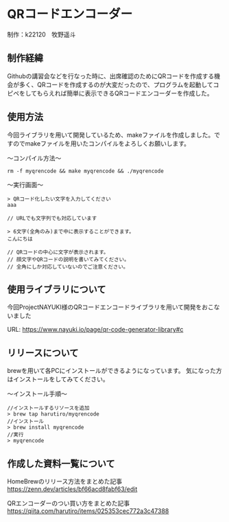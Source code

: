 # QRコードエンコーダー

制作：k22120　牧野遥斗

## 制作経緯
Githubの講習会などを行なった時に、出席確認のためにQRコードを作成する機会が多く、QRコードを作成するのが大変だったので、プログラムを起動してコピペをしてもらえれば簡単に表示できるQRコードエンコーダーを作成した。

## 使用方法

今回ライブラリを用いて開発しているため、makeファイルを作成しました。ですのでmakeファイルを用いたコンパイルをよろしくお願いします。

〜コンパイル方法〜
```
rm -f myqrencode && make myqrencode && ./myqrencode
```

〜実行画面〜
```
> QRコード化したい文字を入力してください
aaa

// URLでも文字列でも対応しています

> 6文字(全角のみ)まで中に表示することができます。
こんにちは

// QRコードの中心に文字が表示されます。
// 顔文字やQRコードの説明を書いてみてください。
// 全角にしか対応していないのでご注意ください。
```

## 使用ライブラリについて
今回ProjectNAYUKI様のQRコードエンコードライブラリを用いて開発をおこないました

URL: https://www.nayuki.io/page/qr-code-generator-library#c

## リリースについて
brewを用いて各PCにインストールができるようになっています。
気になった方はインストールをしてみてください。

〜インストール手順〜
```
//インストールするリソースを追加
> brew tap harutiro/myqrencode
//インストール
> brew install myqrencode
//実行
> myqrencode
```

## 作成した資料一覧について
HomeBrewのリリース方法をまとめた記事
https://zenn.dev/articles/bf66acd8fabf63/edit

QRエンコーダーのつい買い方をまとめた記事
https://qiita.com/harutiro/items/025353cec772a3c47388

